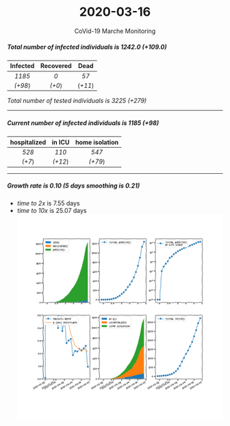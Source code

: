 <div align='center'>

# 2020-03-16
CoVid-19 Marche Monitoring
</div>

##### Total number of infected individuals is 1242.0 (+109.0)
Infected | Recovered | Dead
:---: | :---: | :---:
*1185* | *0* | *57*
*(+98*) | *(+0*) | (*+11*)

*Total number of tested individuals is 3225 (+279)*
***
##### Current number of infected individuals is 1185 (+98)
hospitalized | in ICU | home isolation
:---: | :---: | :---:
*528* |*110* |*547*
*(+7*) |*(+12*) |*(+79*)
***
##### Growth rate is 0.10 (5 days smoothing is 0.21)
- *time to 2x* is 7.55 days
- *time to 10x* is 25.07 days
![stats][stats]

[stats]: stats_Marche.png

